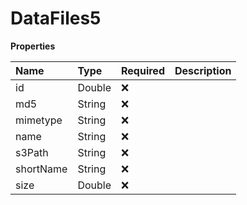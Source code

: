 # DataFiles5

**Properties**

| Name      | Type   | Required | Description |
| :-------- | :----- | :------- | :---------- |
| id        | Double | ❌       |             |
| md5       | String | ❌       |             |
| mimetype  | String | ❌       |             |
| name      | String | ❌       |             |
| s3Path    | String | ❌       |             |
| shortName | String | ❌       |             |
| size      | Double | ❌       |             |
